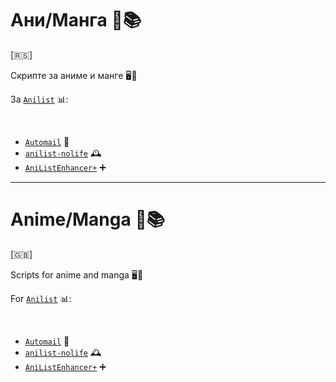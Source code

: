 # Ани/Манга 🎨📚

[🇷🇸]

Скрипте за аниме и манге 🖥️🔧

За [`Anilist`](https://anilist.co/) 📊:

<br>

- [`Automail`](https://greasyfork.org/en/scripts/370473-automail) 📧
- [`anilist-nolife`](https://greasyfork.org/en/scripts/370473-automail) 🕰️
- [`AniListEnhancer+`](https://greasyfork.org/en/scripts/504859-anilistenhancer) ➕

---

# Anime/Manga 🎨📚

[🇬🇧]

Scripts for anime and manga 🖥️🔧

For [`Anilist`](https://anilist.co/) 📊:

<br>

- [`Automail`](https://greasyfork.org/en/scripts/370473-automail) 📧
- [`anilist-nolife`](https://greasyfork.org/en/scripts/370473-automail) 🕰️
- [`AniListEnhancer+`](https://greasyfork.org/en/scripts/504859-anilistenhancer) ➕
